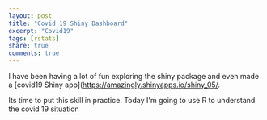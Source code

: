 ```yaml
---
layout: post
title: "Covid 19 Shiny Dashboard"
excerpt: "Covid19"
tags: [rstats]
share: true
comments: true
---
```


I have been having a lot of fun exploring the shiny package and even made a [covid19 Shiny app](https://amazingly.shinyapps.io/shiny_05/.

Its time to put this skill in practice. Today I'm going to use R to understand the covid 19 situation

